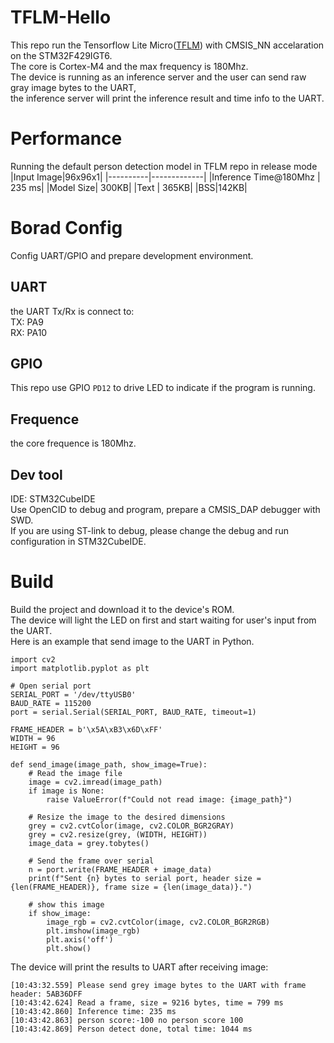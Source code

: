 # TFLM-Hello
This repo run the Tensorflow Lite Micro([TFLM](https://github.com/tensorflow/tflite-micro/tree/main)) with CMSIS_NN accelaration on the STM32F429IGT6.  
The core is Cortex-M4 and the max frequency is 180Mhz.  
The device is running as an inference server and the user can send raw gray image bytes to the UART,  
the inference server will print the inference result and time info to the UART.  
# Performance
Running the default person detection model in TFLM repo in release mode  
|Input Image|96x96x1|
|----------|-------------|
|Inference Time@180Mhz | 235 ms|
|Model Size| 300KB|
|Text | 365KB|
|BSS|142KB|
# Borad Config
Config UART/GPIO and prepare development environment.  
## UART
the UART Tx/Rx is connect to:  
TX: PA9  
RX: PA10  
## GPIO
This repo use GPIO `PD12` to drive LED to indicate if the program is running.
## Frequence
the core frequence is 180Mhz.
## Dev tool
IDE: STM32CubeIDE  
Use OpenCID to debug and program, prepare a CMSIS_DAP debugger with SWD.  
If you are using ST-link to debug, please change the debug and run configuration in STM32CubeIDE.  
# Build
Build the project and download it to the device's ROM.  
The device will light the LED on first and start waiting for user's input from the UART.  
Here is an example that send image to the UART in Python.
```
import cv2
import matplotlib.pyplot as plt

# Open serial port
SERIAL_PORT = '/dev/ttyUSB0' 
BAUD_RATE = 115200   
port = serial.Serial(SERIAL_PORT, BAUD_RATE, timeout=1)

FRAME_HEADER = b'\x5A\xB3\x6D\xFF'
WIDTH = 96
HEIGHT = 96

def send_image(image_path, show_image=True):
    # Read the image file
    image = cv2.imread(image_path)
    if image is None:
        raise ValueError(f"Could not read image: {image_path}")
    
    # Resize the image to the desired dimensions
    grey = cv2.cvtColor(image, cv2.COLOR_BGR2GRAY)
    grey = cv2.resize(grey, (WIDTH, HEIGHT))
    image_data = grey.tobytes()

    # Send the frame over serial
    n = port.write(FRAME_HEADER + image_data)
    print(f"Sent {n} bytes to serial port, header size = {len(FRAME_HEADER)}, frame size = {len(image_data)}.")

    # show this image
    if show_image:
        image_rgb = cv2.cvtColor(image, cv2.COLOR_BGR2RGB)
        plt.imshow(image_rgb)
        plt.axis('off')
        plt.show()
```
The device will print the results to UART after receiving image:
```
[10:43:32.559] Please send grey image bytes to the UART with frame header: 5AB36DFF
[10:43:42.624] Read a frame, size = 9216 bytes, time = 799 ms
[10:43:42.860] Inference time: 235 ms
[10:43:42.863] person score:-100 no person score 100
[10:43:42.869] Person detect done, total time: 1044 ms
```
